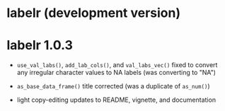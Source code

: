 # labelr (development version)

# labelr 1.0.3

* `use_val_labs()`, `add_lab_cols()`, and `val_labs_vec()` fixed to convert any irregular character values to NA labels (was converting to "NA")

* `as_base_data_frame()` title corrected (was a duplicate of `as_num()`)

* light copy-editing updates to README, vignette, and documentation 
